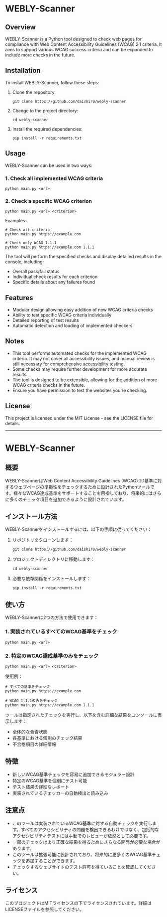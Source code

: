 # WEBLY-Scanner

## Overview
WEBLY-Scanner is a Python tool designed to check web pages for compliance with Web Content Accessibility Guidelines (WCAG) 2.1 criteria. It aims to support various WCAG success criteria and can be expanded to include more checks in the future.

## Installation
To install WEBLY-Scanner, follow these steps:

1. Clone the repository:
   ```
   git clone https://github.com/daishir0/webly-scanner
   ```
2. Change to the project directory:
   ```
   cd webly-scanner
   ```
3. Install the required dependencies:
   ```
   pip install -r requirements.txt
   ```

## Usage
WEBLY-Scanner can be used in two ways:

### 1. Check all implemented WCAG criteria
```
python main.py <url>
```

### 2. Check a specific WCAG criterion
```
python main.py <url> <criterion>
```

Examples:
```
# Check all criteria
python main.py https://example.com

# Check only WCAG 1.1.1
python main.py https://example.com 1.1.1
```

The tool will perform the specified checks and display detailed results in the console, including:
- Overall pass/fail status
- Individual check results for each criterion
- Specific details about any failures found

## Features
- Modular design allowing easy addition of new WCAG criteria checks
- Ability to test specific WCAG criteria individually
- Detailed reporting of test results
- Automatic detection and loading of implemented checkers

## Notes
- This tool performs automated checks for the implemented WCAG criteria. It may not cover all accessibility issues, and manual review is still necessary for comprehensive accessibility testing.
- Some checks may require further development for more accurate results.
- The tool is designed to be extensible, allowing for the addition of more WCAG criteria checks in the future.
- Ensure you have permission to test the websites you're checking.

## License
This project is licensed under the MIT License - see the LICENSE file for details.

---

# WEBLY-Scanner

## 概要
WEBLY-ScannerはWeb Content Accessibility Guidelines (WCAG) 2.1基準に対するウェブページの準拠性をチェックするために設計されたPythonツールです。様々なWCAG達成基準をサポートすることを目指しており、将来的にはさらに多くのチェック項目を追加できるように設計されています。

## インストール方法
WEBLY-Scannerをインストールするには、以下の手順に従ってください：

1. リポジトリをクローンします：
   ```
   git clone https://github.com/daishir0/webly-scanner
   ```
2. プロジェクトディレクトリに移動します：
   ```
   cd webly-scanner
   ```
3. 必要な依存関係をインストールします：
   ```
   pip install -r requirements.txt
   ```

## 使い方
WEBLY-Scannerは2つの方法で使用できます：

### 1. 実装されているすべてのWCAG基準をチェック
```
python main.py <url>
```

### 2. 特定のWCAG達成基準のみをチェック
```
python main.py <url> <criterion>
```

使用例：
```
# すべての基準をチェック
python main.py https://example.com

# WCAG 1.1.1のみをチェック
python main.py https://example.com 1.1.1
```

ツールは指定されたチェックを実行し、以下を含む詳細な結果をコンソールに表示します：
- 全体的な合否状態
- 各基準における個別のチェック結果
- 不合格項目の詳細情報

## 特徴
- 新しいWCAG基準チェックを容易に追加できるモジュラー設計
- 特定のWCAG基準を個別にテスト可能
- テスト結果の詳細なレポート
- 実装されているチェッカーの自動検出と読み込み

## 注意点
- このツールは実装されているWCAG基準に対する自動チェックを実行します。すべてのアクセシビリティの問題を検出できるわけではなく、包括的なアクセシビリティテストには手動でのレビューが依然として必要です。
- 一部のチェックはより正確な結果を得るためにさらなる開発が必要な場合があります。
- このツールは拡張可能に設計されており、将来的に更多くのWCAG基準チェックを追加することができます。
- チェックするウェブサイトのテスト許可を得ていることを確認してください。

## ライセンス
このプロジェクトはMITライセンスの下でライセンスされています。詳細はLICENSEファイルを参照してください。
